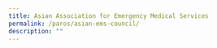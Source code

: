 ```yaml
---
title: Asian Association for Emergency Medical Services
permalink: /paros/asian-ems-council/
description: ""
---
```

